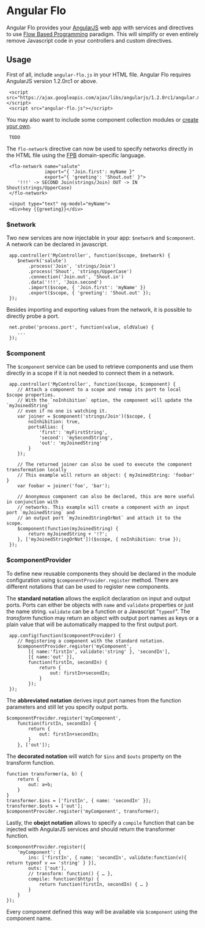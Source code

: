 # Angular Flo

Angular Flo provides your [AngularJS](http://angularjs.org) web app with services and directives to use [Flow Based Programming](http://en.wikipedia.org/wiki/Flow-based_programming) paradigm. This will simplify or even entirely remove Javascript code in your controllers and custom directives.

## Usage

First of all, include `angular-flo.js` in your HTML file. Angular Flo requires AngularJS version 1.2.0rc1 or above.


```
 <script src="https://ajax.googleapis.com/ajax/libs/angularjs/1.2.0rc1/angular.min.js"></script>
 <script src="angular-flo.js"></script>
```

You may also want to include some component collection modules or [create your own](#$componentProvider).

```
 TODO
```

The `flo-network` directive can now be used to specify networks directly in the HTML file using the [FPB]() domain-specific language.

```
 <flo-network name="salute"
              import="{ 'Join.first': myName }"
              export="{ 'greeting': 'Shout.out' }">
 	'!!!' -> SECOND Join(strings/Join) OUT -> IN Shout(strings/UpperCase)
 </flo-network>
 
 <input type="text" ng-model="myName">
 <div>hey {{greeting}}</div>
```

### $network

Two new services are now injectable in your app: `$network` and `$component`. A network can be declared in javascript.

```
 app.controller('MyController', function($scope, $network) {
 	$network('salute')
 		.process('Join', 'strings/Join')
 		.process('Shout', 'strings/UpperCase')
 		.connection('Join.out', 'Shout.in')
 		.data('!!!', 'Join.second')
 		.import($scope, { 'Join.first': 'myName' })
 		.export($scope, { 'greeting': 'Shout.out' });
 });
```

Besides importing and exporting values from the network, it is possible to directly probe a port.

```
 net.probe('process.port', function(value, oldValue) {
 	...
 });
```

### $component

The `$component` service can be used to retrieve components and use them directly in a scope if it is not needed to connect them in a network.

```
 app.controller('MyController', function($scope, $component) {
 	// Attach a component to a scope and remap its port to local $scope properties.
 	// With the `noInhibition` option, the component will update the `myJoinedString`
 	// even if no one is watching it.
 	var joiner = $component('strings/Join')($scope, {
 		noInhibition: true,
 		portsAlias: {
 			'first': 'myFirstString',
 			'second': 'mySecondString',
 			'out': 'myJoinedString'
 		}
 	});
 	
 	// The returned joiner can also be used to execute the component transformation locally
 	// This example will return an object: { myJoinedString: 'foobar' }
 	var foobar = joiner('foo', 'bar'); 
 	
 	// Anonymous component can also be declared, this are more useful in conjunction with 
 	// networks. This example will create a component with an input port `myJoinedString` and
 	// an output port `myJoinedStringOrNot` and attach it to the scope.
 	$component(function(myJoinedString) {
 		return myJoinedString + '!?';
 	}, ['myJoinedStringOrNot'])($scope, { noInhibition: true });
 });
```

### $componentProvider

To define new reusable components they should be declared in the module configuration using `$componentProvider.register` method. There are different notations that can be used to register new components.

The **standard notation** allows the explicit declaration on input and output ports. Ports can either be objects with `name` and `validate` properties or just the name string. `validate` can be a function or a Javascript "`typeof`". The *transform* function may return an object with output port names as keys or a plain value that will be automatically mapped to the first output port.

```
 app.config(function($componentProvider) {
 	// Registering a component with the standard notation.
 	$componentProvider.register('myComponent',
 		[{ name:'firstIn', validate:'string' }, 'secondIn'],
 		[{ name:'out' }],
 		function(firstIn, secondIn) {
 			return {
 				out: firstIn+secondIn;
 			}
 		});
 });
```

The **abbreviated notation** derives input port names from the function parameters and still let you specify output ports.

```
$componentProvider.register('myComponent',
	function(firstIn, secondIn) {
		return {
			out: firstIn+secondIn;
		}
	}, ['out']);
```

The **decorated notation** will watch for `$ins` and `$outs` property on the transform function.

```
function transformer(a, b) {
	return {
		out: a+b;
	}
}
transformer.$ins = ['firstIn', { name: 'secondIn' }];
transformer.$outs = ['out'];
$componentProvider.register('myComponent', transformer);
```

Lastly, the **obejct notation** allows to specify a `compile` function that can be injected with AngularJS services and should return the transformer function.


```
$componentProvider.register({
	'myComponent': {
		ins: ['firstIn', { name: 'secondIn', validate:function(v){ return typeof v == 'string' } }],
		outs: ['out'],
		// transform: function() { … },
		compile: function($http) {
			return function(firstIn, secondIn) { … }
		}
	}
});
```

Every component defined this way will be available via `$component` using the component name.